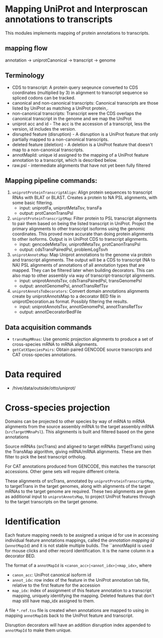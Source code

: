 # Mapping UniProt and Interproscan annotations to transcripts

This modules implements mapping of protein annotations to transcripts.

## mapping flow

annotation -> uniprotCanonical -> transcript -> genome

## Terminology
- CDS to transcript: A protein query seqeunce converted to CDS coordinates (multiplied by 3) in alignment to transcript sequence so spliced codons can be tracked.
- canonical and non-canonical transcripts: Canonical transcripts are those listed by UniProt as matching a UniProt protein,.
- non-canonical transcripts: Transcript were the CDS overlaps the canonical transcript in the genome and we map the UniProt
- uniprot acc and id - The acc is the accession of a transcript, less the version, id includes the version.
- disrupted feature (disruption) - A disruption is a UniProt feature that only partially mapped to a non-canonical transcripts.
- deleted feature (deletion) - A deletion is a UniProt feature that doesn't map to a non-canonical transcripts.
- annotMapId: unique id assigned to the mapping of a UniProt feature annotation to a transcript, which is described below.
- raw.psl - intermediate alignments that have not yet been fully filtered

## Mapping pipeline commands:

1. `uniprotProteinTranscriptAlign`: Align protein sequences to transcript RNAs with BLAT or BLAST. Creates a protein to NA PSL alignments, with some basic filtering.
   * input: uniprotFa, uniprotMetaTsv, transFa
   * output: protCanonTransPsl
1. `uniprotProteinTranscriptMap`: Filter protein to PSL transcript alignments to pair them based on being the listed transcript in UniProt.  Project the primary alignments to other transcript isoforms using the genomic coordinates.  This proved more accurate than doing protein alignments to other isoforms.  Output is in UniProt CDS to transcript alignments.
   * input: gencodeMetaTsv, uniprotMetaTsv, protCanonTransPsl
   * output: cdsTransPairedPsl, problemLogTsvh
1. `uniprotAnnotsMap`: Map Uniprot annotations to the genome via protein and transcript alignments.  The output will be a CDS to transcript (NA to NA) PSL alignments of annotations of all annotation types that are mapped.  They can be filtered later when building decorators.  This can also map to other assembly via way of transcript-transcript alignments.
   * input: uniprotAnnotsTsv, cdsTransPairedPsl, transGenomePsl
   * output: annotGenomePsl, annotTransRefTsv
1. `uniprotAnnotsToDecorators`: Convert domain annotations alignments create by uniprotAnnotsMap to a decorator BED file in uniprotDecoration.as format.  Possibly filtering the results.
   * input: uniprotAnnotsTsv, annotGenomePsl, annotTransRefTsv
   * output: annotDecoratorBedFile

## Data acquisition commands
- `transMapMRnas`: Use genomic projection alignments to produce a set of cross-species mRNA to mRNA alignments.
- `getCatXSpeciesPairs`: Obtain paired GENCODE source transcripts and CAT cross-species annotations.

# Data required 

* /hive/data/outside/otto/uniprot/

# Cross-species projection

Domains can be projected to other species by way of mRNA to mRNA alignments
from the source assembly mRNA to the target assembly mRNA (`srcTargetMRnaPsl`).
This alignments is built and filtered based on the gene annotations

Source mRNAs (srcTrans) and aligned to target mRNAs (targetTrans) using
the TransMap algorithm, giving mRNA/mRNA alignments.  These are then
filter to pick the best transcript ortholog.  

For CAT annotations produced from GENCODE, this matches the transcript
accessions.  Other gene sets will require different criteria.

These alignments of srcTrans, annotated by `uniprotProteinTranscriptMap`, to
targetTrans in the target genomes, along with alignments of the target mRNAs
to the target genome are required.  These two alignments are given as
additional input to `uniprotAnnotsMap`, to project UniProt features through to
the target transcripts on the target genome.


# Identification

Each feature mapping needs to be assigned a unique id for use in accessing
individual feature annotations mappings, called the *annotation mapping id*
(`annotMapId`) and it is not stable multiple builds.  The ``annotMapId
is used for mouse clicks and other record identification.  It is the name column in
a decorator BED.

The format of a `annotMapId` is `<canon_acc>|<annot_idx>|<map_idx>`, where

- `canon_acc`: UniProt canonical isoform id
- `annot_idx`: row index of the feature in the UniProt annotation tab file, relative to the first feature for the accession
- `map_idx`: index of assignment of this feature annotation to a transcript mapping, uniquely identifying the mapping.  Deleted features that don't map still have map_idx assigned to them.

A file `*.ref.tsv` file is created when annotations are mapped to using in mapping `annotMapId`s back to the UniProt feature and transcript.

Disruption decorators will have an addition disruption index appended to `annotMapId` to make them unique.


